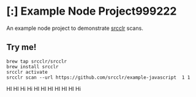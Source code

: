 # [:] Example Node Project999222

An example node project to demonstrate [srcclr](https://www.srcclr.com) scans.

## Try me!

```
brew tap srcclr/srcclr  
brew install srcclr   
srcclr activate
srcclr scan --url https://github.com/srcclr/example-javascript  1 1
```
HI HI Hi Hi HI
HI 
HI
HI
HI HI Hi
